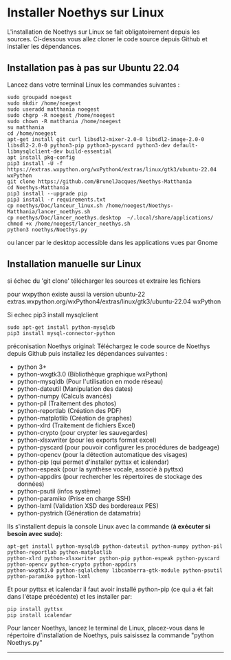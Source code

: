 Installer Noethys sur Linux
==================
L'installation de Noethys sur Linux se fait obligatoirement depuis les sources.
Ci-dessous vous allez cloner le code source depuis Github et installer les dépendances.

Installation pas à pas sur Ubuntu 22.04
------------------
Lancez dans votre terminal Linux les commandes suivantes :

```
sudo groupadd noegest
sudo mkdir /home/noegest
sudo useradd matthania noegest
sudo chgrp -R noegest /home/noegest
sudo chown -R matthania /home/noegest
su matthania
cd /home/noegest
apt-get install git curl libsdl2-mixer-2.0-0 libsdl2-image-2.0-0 libsdl2-2.0-0 python3-pip python3-pyscard python3-dev default-libmysqlclient-dev build-essential
apt install pkg-config
pip3 install -U -f https://extras.wxpython.org/wxPython4/extras/linux/gtk3/ubuntu-22.04 wxPython
git clone https://github.com/BrunelJacques/Noethys-Matthania
cd Noethys-Matthania
pip3 install --upgrade pip
pip3 install -r requirements.txt
cp noethys/Doc/lanceur_linux.sh /home/noegest/Noethys-Matthania/lancer_noethys.sh
cp noethys/Doc/lancer_noethys.desktop  ~/.local/share/applications/
chmod +x /home/noegest/lancer_noethys.sh
python3 noethys/Noethys.py
```
ou lancer par le desktop accessible dans les applications vues par Gnome

Installation manuelle sur Linux
------------------
si échec du 'git clone' télécharger les sources et extraire les fichiers

pour wxpython existe aussi la version ubuntu-22
extras.wxpython.org/wxPython4/extras/linux/gtk3/ubuntu-22.04 wxPython

Si echec pip3 install mysqlclient
```
sudo apt-get install python-mysqldb
pip3 install mysql-connector-python
```

préconisation Noethys original:
Téléchargez le code source de Noethys depuis Github puis installez les dépendances suivantes :
- python 3+ 
- python-wxgtk3.0 (Bibliothèque graphique wxPython)
- python-mysqldb (Pour l'utilisation en mode réseau)
- python-dateutil (Manipulation des dates)
- python-numpy (Calculs avancés)
- python-pil (Traitement des photos)
- python-reportlab (Création des PDF)
- python-matplotlib (Création de graphes)
- python-xlrd (Traitement de fichiers Excel)
- python-crypto (pour crypter les sauvegardes)
- python-xlsxwriter (pour les exports format excel)
- python-pyscard (pour pouvoir configurer les procédures de badgeage)
- python-opencv (pour la détection automatique des visages)
- python-pip (qui permet d'installer pyttsx et icalendar)
- python-espeak (pour la synthèse vocale, associé à pyttsx)
- python-appdirs (pour rechercher les répertoires de stockage des données)
- python-psutil (infos système)
- python-paramiko (Prise en charge SSH)
- python-lxml (Validation XSD des bordereaux PES)
- python-pystrich (Génération de datamatrix)

Ils s'installent depuis la console Linux avec la commande (**à exécuter si besoin avec sudo**):
```
apt-get install python-mysqldb python-dateutil python-numpy python-pil python-reportlab python-matplotlib 
python-xlrd python-xlsxwriter python-pip python-espeak python-pyscard python-opencv python-crypto python-appdirs
python-wxgtk3.0 python-sqlalchemy libcanberra-gtk-module python-psutil python-paramiko python-lxml
```

Et pour pyttsx et icalendar il faut avoir installé python-pip (ce qui a ét fait dans l'étape précédente) et les installer par:
```
pip install pyttsx
pip install icalendar
```
Pour lancer Noethys, lancez le terminal de Linux, placez-vous dans le répertoire d'installation de Noethys, puis saisissez la commande "python Noethys.py"
- - - -

